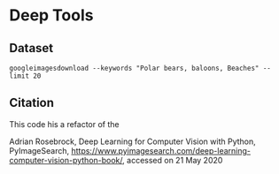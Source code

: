 # Deep Tools

## Dataset

    googleimagesdownload --keywords "Polar bears, baloons, Beaches" --limit 20


## Citation

This code his a refactor of the

Adrian Rosebrock, Deep Learning for Computer Vision with Python, PyImageSearch, https://www.pyimagesearch.com/deep-learning-computer-vision-python-book/, accessed on 21 May 2020